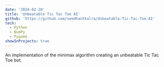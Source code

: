 ```yaml
---
date: '2024-02-20'
title: 'Unbeatable Tic Tac Toe AI'
github: 'https://github.com/seedhantkalra/Unbeatable-Tic-Tac-Toe-AI'
tech:
  - Python
  - NumPy
  - Pygame
showInProjects: true
---
```


An implementation of the minimax algorithm creating an unbeatable Tic Tac Toe bot.
